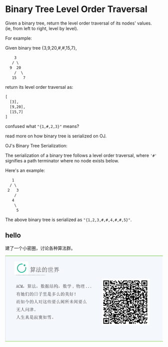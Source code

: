 # Binary Tree Level Order Traversal

Given a binary tree, return the level order traversal of its nodes' values.   
(ie, from left to right, level by level).  

For example:  

Given binary tree {3,9,20,#,#,15,7},  

```
    3
   / \
  9  20
    /  \
   15   7
```

return its level order traversal as:   

```
[
  [3],
  [9,20],
  [15,7]
]
```

confused what `"{1,#,2,3}"` means?   

read more on how binary tree is serialized on OJ.  


OJ's Binary Tree Serialization:  

The serialization of a binary tree follows a level order traversal, where `'#'` signifies a path terminator where no node exists below.  

Here's an example:

```
   1
  / \
 2   3
    /
   4
    \
     5
```

The above binary tree is serialized as `"{1,2,3,#,#,4,#,#,5}"`.  


## hello

建了一个小密圈，讨论各种算法群。  

![小密圈](/images/suanfa_xiaomiquan.jpg)

